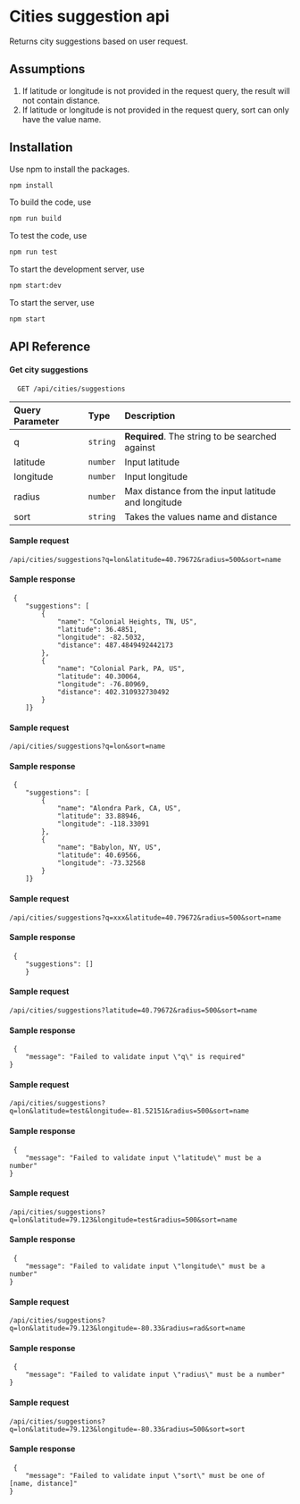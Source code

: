 # Cities suggestion api    

Returns city suggestions based on user request.

## Assumptions        

1) If latitude or longitude is not provided in the request query, the result will not contain distance.  
2) If latitude or longitude is not provided in the request query, sort can only have the value name.

## Installation    

Use npm to install the packages.    

```bash
npm install  
```  

To build the code, use    

```bash
npm run build  
```  

To test the code, use  

```bash
npm run test  
```  

To start the development server, use  

```bash
npm start:dev  
```  

To start the server, use  

```bash
npm start  
```  

## API Reference

#### Get city suggestions

```http
  GET /api/cities/suggestions
```

| Query Parameter | Type     | Description                |
| :-------- | :------- | :------------------------- |
| q | `string` | **Required**. The string to be searched against |
| latitude | `number` | Input latitude |
| longitude | `number` | Input longitude |
| radius | `number` | Max distance from the input latitude and longitude |
| sort | `string` | Takes the values name and distance |  

#### Sample request  
```http  
/api/cities/suggestions?q=lon&latitude=40.79672&radius=500&sort=name
```  

#### Sample response  

 
```http    
 {
    "suggestions": [
        {
            "name": "Colonial Heights, TN, US",
            "latitude": 36.4851,
            "longitude": -82.5032,
            "distance": 487.4849492442173
        },
        {
            "name": "Colonial Park, PA, US",
            "latitude": 40.30064,
            "longitude": -76.80969,
            "distance": 402.310932730492
        }
    ]}
```  
#### Sample request  
```http  
/api/cities/suggestions?q=lon&sort=name
```  

#### Sample response  

 
```http    
 {
    "suggestions": [
        {
            "name": "Alondra Park, CA, US",
            "latitude": 33.88946,
            "longitude": -118.33091
        },
        {
            "name": "Babylon, NY, US",
            "latitude": 40.69566,
            "longitude": -73.32568
        }
    ]}
```  

#### Sample request  
```http  
/api/cities/suggestions?q=xxx&latitude=40.79672&radius=500&sort=name
```  

#### Sample response  

 
```http    
 {
    "suggestions": []
    }
``` 

#### Sample request  
```http  
/api/cities/suggestions?latitude=40.79672&radius=500&sort=name
```  

#### Sample response  

 
```http    
 {
    "message": "Failed to validate input \"q\" is required"
}
```  

#### Sample request  
```http  
/api/cities/suggestions?q=lon&latitude=test&longitude=-81.52151&radius=500&sort=name
```  

#### Sample response  

 
```http    
 {
    "message": "Failed to validate input \"latitude\" must be a number"
}
```  

#### Sample request  
```http  
/api/cities/suggestions?q=lon&latitude=79.123&longitude=test&radius=500&sort=name
```  

#### Sample response  

 
```http    
 {
    "message": "Failed to validate input \"longitude\" must be a number"
}
```  

#### Sample request  
```http  
/api/cities/suggestions?q=lon&latitude=79.123&longitude=-80.33&radius=rad&sort=name
```  

#### Sample response  

 
```http    
 {
    "message": "Failed to validate input \"radius\" must be a number"
}
```  

#### Sample request  
```http  
/api/cities/suggestions?q=lon&latitude=79.123&longitude=-80.33&radius=500&sort=sort
```  

#### Sample response  

 
```http    
 {
    "message": "Failed to validate input \"sort\" must be one of [name, distance]"
}
```








